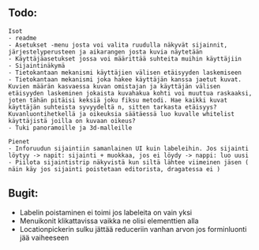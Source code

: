 ## Todo:
    Isot
    - readme
    - Asetukset -menu josta voi valita ruudulla näkyvät sijainnit, järjestelyperusteen ja aikarangen josta kuvia näytetään
    - Käyttäjäasetukset jossa voi määrittää suhteita muihin käyttäjiin
    - Sijaintinäkymä
    - Tietokantaan mekanismi käyttäjien välisen etäisyyden laskemiseen
    - Tietokantaan mekanismi joka hakee käyttäjän kanssa jaetut kuvat. Kuvien määrän kasvaessa kuvan omistajan ja käyttäjän välisen etäisyyden laskeminen jokaista kuvahakua kohti voi muuttua raskaaksi, joten tähän pitäisi keksiä joku fiksu metodi. Hae kaikki kuvat käyttäjän suhteista syvyydeltä n, sitten tarkasta etäisyys? Kuvanluontihetkellä ja oikeuksia säätäessä luo kuvalle whitelist käyttäjistä joilla on kuvaan oikeus?
    - Tuki panoramoille ja 3d-malleille

    Pienet
    - Inforuudun sijaintiin samanlainen UI kuin labeleihin. Jos sijainti löytyy -> napit: sijainti + muokkaa, jos ei löydy -> nappi: luo uusi
    - Piilota sijaintistrip näkyvistä kun siltä lähtee viimeinen jäsen ( näin käy jos sijainti poistetaan editorista, dragatessa ei )
## Bugit:
- Labelin poistaminen ei toimi jos labeleita on vain yksi
- Menuikonit klikattavissa vaikka ne olisi elementtien alla
- Locationpickerin sulku jättää reduceriin vanhan arvon jos forminluonti jää vaiheeseen